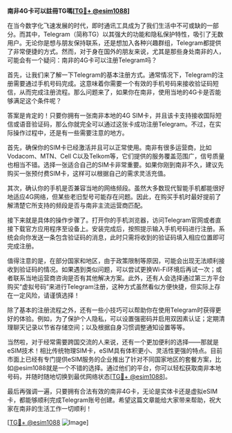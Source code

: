 **南非4G卡可以註冊TG嗎[[TG💪+ @esim1088](https://t.me/s/esim1088)]**

在当今数字化飞速发展的时代，即时通讯工具成为了我们生活中不可或缺的一部分。而其中，Telegram（简称TG）以其强大的功能和隐私保护特性，吸引了无数用户。无论你是想与朋友保持联系，还是想加入各种兴趣群组，Telegram都提供了非常便捷的方式。然而，对于身在国外的朋友来说，尤其是那些身处南非的人，可能会有一个疑问：南非的4G卡可以注册Telegram吗？

首先，让我们来了解一下Telegram的基本注册方式。通常情况下，Telegram的注册需要通过手机号码完成。这意味着你需要一个有效的手机号码来接收验证码短信，从而完成注册流程。那么问题来了，如果你在南非，使用当地的4G卡是否能够满足这个条件呢？

答案是肯定的！只要你拥有一张南非本地的4G SIM卡，并且该卡支持接收国际短信或语音验证码，那么你就完全可以通过这张卡成功注册Telegram。不过，在实际操作过程中，还是有一些需要注意的地方。

首先，确保你的SIM卡已经激活并且可以正常使用。南非有很多运营商，比如Vodacom、MTN、Cell C以及Telkom等，它们提供的服务覆盖范围广，信号质量也相当不错。选择一张适合自己的SIM卡非常重要。如果你刚到南非不久，建议先购买一张预付费SIM卡，这样可以根据自己的需求灵活充值。

其次，确认你的手机是否兼容当地的网络频段。虽然大多数现代智能手机都能很好地适应4G网络，但某些老旧型号可能存在问题。因此，在购买手机时最好提前了解清楚它所支持的频段是否与南非主流运营商匹配。

接下来就是具体的操作步骤了。打开你的手机浏览器，访问Telegram官网或者直接下载官方应用程序至设备上。安装完成后，按照提示输入手机号码进行注册。系统会向你发送一条包含验证码的消息，此时只需将收到的验证码填入相应位置即可完成注册。

值得注意的是，在部分国家和地区，由于政策限制等原因，可能会出现无法顺利接收到验证码的情况。如果遇到类似问题，可以尝试更换Wi-Fi环境后再试一次；或者联系当地运营商咨询是否有其他解决方案。此外，还有人会选择通过第三方平台购买“虚拟号码”来进行Telegram注册，这种方式虽然看似方便快捷，但实际上存在一定风险，请谨慎选择！

除了基本的注册流程之外，还有一些小技巧可以帮助你在使用Telegram时获得更好的体验。例如，为了保护个人隐私，可以设置强密码并启用双因素认证；定期清理聊天记录以节省存储空间；以及根据自身习惯调整通知设置等等。

当然啦，对于经常需要跨国交流的人来说，还有一个更加便利的选择——那就是eSIM技术！相比传统物理SIM卡，eSIM具有体积更小、灵活性更强的特点。目前市面上已经有专门提供eSIM服务的企业推出了针对不同国家地区的套餐方案，比如@esim1088就是一个不错的选择。通过他们的平台，你可以轻松获取南非本地号码，并随时随地切换到最优网络状态[[TG💪+ @esim1088](https://t.me/s/esim1088)]。

最后再强调一遍，只要拥有合法有效的南非4G卡，无论是实体卡还是虚拟eSIM卡，都能够顺利完成Telegram账号创建。希望这篇文章能给大家带来帮助，祝大家在南非的生活工作一切顺利！

[[TG💪+ @esim1088](https://t.me/s/esim1088) ![Image](https://i.postimg.cc/4NQfJmqS/Snipaste-2025-05-13-00-14-12.png)]